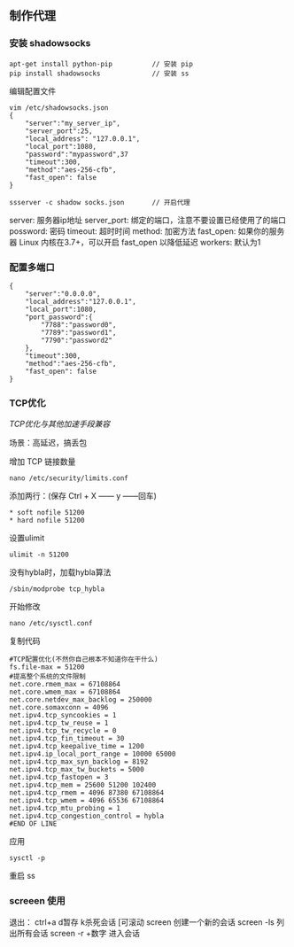## 制作代理
### 安装 shadowsocks
```
apt-get install python-pip			// 安装 pip
pip install shadowsocks				// 安装 ss
```
编辑配置文件
```
vim /etc/shadowsocks.json
{
    "server":"my_server_ip",
    "server_port":25,
    "local_address": "127.0.0.1",
    "local_port":1080,
    "password":"mypassword",37
    "timeout":300,
    "method":"aes-256-cfb",
    "fast_open": false
}

ssserver -c shadow socks.json		// 开启代理
```
server: 服务器ip地址
server_port: 绑定的端口，注意不要设置已经使用了的端口
possword: 密码
timeout: 超时时间
method: 加密方法
fast_open: 如果你的服务器 Linux 内核在3.7+，可以开启 fast_open 以降低延迟
workers: 默认为1

### 配置多端口
```
{
	"server":"0.0.0.0",
	"local_address":"127.0.0.1",
	"local_port":1080,
	"port_password":{
		"7788":"password0",
		"7789":"password1",
		"7790":"password2"
	},
	"timeout":300,
	"method":"aes-256-cfb",
	"fast_open": false
}
```
### TCP优化
*TCP优化与其他加速手段兼容*

场景：高延迟，搞丢包

增加 TCP 链接数量
```
nano /etc/security/limits.conf
```

添加两行：(保存 Ctrl + X —— y ——回车)
```
* soft nofile 51200
* hard nofile 51200
```

设置ulimit
```
ulimit -n 51200
```

没有hybla时，加载hybla算法
```
/sbin/modprobe tcp_hybla
```

开始修改
```
nano /etc/sysctl.conf
```

复制代码
```
#TCP配置优化(不然你自己根本不知道你在干什么)
fs.file-max = 51200
#提高整个系统的文件限制
net.core.rmem_max = 67108864
net.core.wmem_max = 67108864
net.core.netdev_max_backlog = 250000
net.core.somaxconn = 4096
net.ipv4.tcp_syncookies = 1
net.ipv4.tcp_tw_reuse = 1
net.ipv4.tcp_tw_recycle = 0
net.ipv4.tcp_fin_timeout = 30
net.ipv4.tcp_keepalive_time = 1200
net.ipv4.ip_local_port_range = 10000 65000
net.ipv4.tcp_max_syn_backlog = 8192
net.ipv4.tcp_max_tw_buckets = 5000
net.ipv4.tcp_fastopen = 3
net.ipv4.tcp_mem = 25600 51200 102400
net.ipv4.tcp_rmem = 4096 87380 67108864
net.ipv4.tcp_wmem = 4096 65536 67108864
net.ipv4.tcp_mtu_probing = 1
net.ipv4.tcp_congestion_control = hybla
#END OF LINE
```
应用
```
sysctl -p
```

重启 ss

### screeen 使用
退出： ctrl+a  d暂存  k杀死会话  [可滚动
screen 创建一个新的会话
screen -ls 列出所有会话
screen -r +数字 进入会话